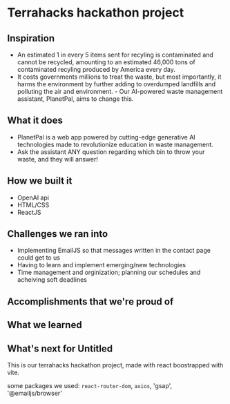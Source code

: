 # Terrahacks hackathon project

## Inspiration
- An estimated 1 in every 5 items sent for recyling is contaminated and cannot be recycled, amounting to an estimated 46,000 tons of contaminated recyling produced by America every day.
- It costs governments millions to treat the waste, but most importantly, it harms the environment by further adding to overdumped landfills and polluting the air and environment. - Our AI-powered waste management assistant, PlanetPal, aims to change this.
## What it does
- PlanetPal is a web app powered by cutting-edge generative AI technologies made to revolutionize education in waste management.
- Ask the assistant ANY question regarding which bin to throw your waste, and they will answer!
## How we built it
- OpenAI api
- HTML/CSS
- ReactJS
## Challenges we ran into
- Implementing EmailJS so that messages written in the contact page could get to us
- Having to learn and implement emerging/new technologies
- Time management and orginization; planning our schedules and acheiving soft deadlines 
## Accomplishments that we're proud of

## What we learned

## What's next for Untitled





This is our terrahacks hackathon project, made with react boostrapped with vite.

some packages we used:
`react-router-dom`, `axios`, 'gsap', '@emailjs/browser'